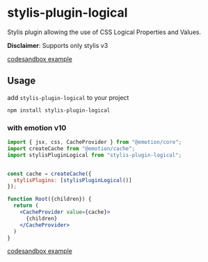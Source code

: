 # stylis-plugin-logical

Stylis plugin allowing the use of CSS Logical Properties and Values.

**Disclaimer**: Supports only stylis v3

[codesandbox example](https://codesandbox.io/s/stylis-plugin-logicalexample-re7zh)

## Usage

add `stylis-plugin-logical` to your project

```
npm install stylis-plugin-logical
```

### with emotion v10
```jsx
import { jsx, css, CacheProvider } from "@emotion/core";
import createCache from "@emotion/cache";
import stylisPluginLogical from "stylis-plugin-logical";


const cache = createCache({
  stylisPlugins: [stylisPluginLogical()]
});

function Root({children}) {
  return (
    <CacheProvider value={cache}>
      {children}
    </CacheProvider>
  )
}
```
[codesandbox example](https://codesandbox.io/s/stylis-plugin-logical-emotion-v10-nx9mw?file=/src/App.js:701-761)

